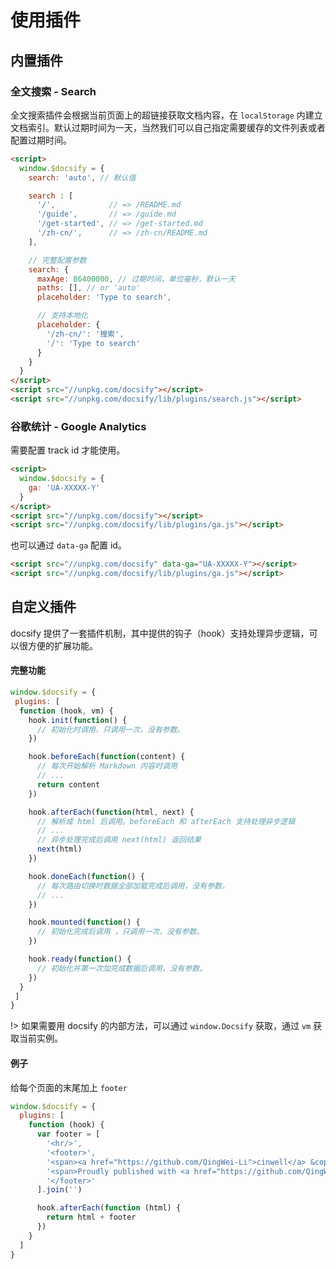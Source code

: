 # 使用插件

## 内置插件

### 全文搜索 - Search

全文搜索插件会根据当前页面上的超链接获取文档内容，在 `localStorage` 内建立文档索引。默认过期时间为一天，当然我们可以自己指定需要缓存的文件列表或者配置过期时间。


```html
<script>
  window.$docsify = {
    search: 'auto', // 默认值

    search : [
      '/',            // => /README.md
      '/guide',       // => /guide.md
      '/get-started', // => /get-started.md
      '/zh-cn/',      // => /zh-cn/README.md
    ],

    // 完整配置参数
    search: {
      maxAge: 86400000, // 过期时间，单位毫秒，默认一天
      paths: [], // or 'auto'
      placeholder: 'Type to search',

      // 支持本地化
      placeholder: {
        '/zh-cn/': '搜索',
        '/': 'Type to search'
      }
    }
  }
</script>
<script src="//unpkg.com/docsify"></script>
<script src="//unpkg.com/docsify/lib/plugins/search.js"></script>
```

### 谷歌统计 - Google Analytics

需要配置 track id 才能使用。

```html
<script>
  window.$docsify = {
    ga: 'UA-XXXXX-Y'
  }
</script>
<script src="//unpkg.com/docsify"></script>
<script src="//unpkg.com/docsify/lib/plugins/ga.js"></script>
```

也可以通过 `data-ga` 配置 id。

```html
<script src="//unpkg.com/docsify" data-ga="UA-XXXXX-Y"></script>
<script src="//unpkg.com/docsify/lib/plugins/ga.js"></script>
```

## 自定义插件

docsify 提供了一套插件机制，其中提供的钩子（hook）支持处理异步逻辑，可以很方便的扩展功能。

#### 完整功能

```js
window.$docsify = {
 plugins: [
  function (hook, vm) {
    hook.init(function() {
      // 初始化时调用，只调用一次，没有参数。
    })

    hook.beforeEach(function(content) {
      // 每次开始解析 Markdown 内容时调用
      // ...
      return content
    })

    hook.afterEach(function(html, next) {
      // 解析成 html 后调用。beforeEach 和 afterEach 支持处理异步逻辑
      // ...
      // 异步处理完成后调用 next(html) 返回结果
      next(html)
    })

    hook.doneEach(function() {
      // 每次路由切换时数据全部加载完成后调用，没有参数。
      // ...
    })

    hook.mounted(function() {
      // 初始化完成后调用 ，只调用一次，没有参数。
    })

    hook.ready(function() {
      // 初始化并第一次加完成数据后调用，没有参数。
    })
  }
 ]
}
```

!> 如果需要用 docsify 的内部方法，可以通过 `window.Docsify` 获取，通过 `vm` 获取当前实例。

#### 例子

给每个页面的末尾加上 `footer`

```js
window.$docsify = {
  plugins: [
    function (hook) {
      var footer = [
        '<hr/>',
        '<footer>',
        '<span><a href="https://github.com/QingWei-Li">cinwell</a> &copy;2017.</span>',
        '<span>Proudly published with <a href="https://github.com/QingWei-Li/docsify" target="_blank">docsify</a>.</span>',
        '</footer>'
      ].join('')

      hook.afterEach(function (html) {
        return html + footer
      })
    }
  ]
}
```
